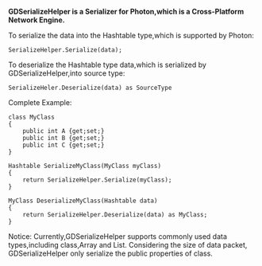 **GDSerializeHelper is a Serializer for Photon,which is a Cross-Platform Network Engine.**

To serialize the data into the Hashtable type,which is supported by Photon:  

	SerializeHelper.Serialize(data);

To deserialize the Hashtable type data,which is serialized by GDSerializeHelper,into source type:  

	SerializeHeler.Deserialize(data) as SourceType

Complete Example:  

	class MyClass
	{
		public int A {get;set;}
		public int B {get;set;}
		public int C {get;set;}
	}

	Hashtable SerializeMyClass(MyClass myClass)
	{
		return SerializeHelper.Serialize(myClass);
	}

	MyClass DeserializeMyClass(Hashtable data)
	{
		return SerializeHelper.Deserialize(data) as MyClass;
	}

Notice:
Currently,GDSerializeHelper supports commonly used data types,including class,Array and List.
Considering the size of data packet, GDSerializeHelper only serialize the public properties of class. 




